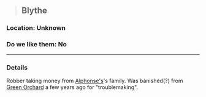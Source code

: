 >## Blythe

### Location: Unknown

### Do we like them: No

***

### Details

Robber taking money from [Alphonse's](../PCs/Alphonse%20Steele.md)'s family. Was banished(?) from [Green Orchard](../../Locations/Green%20Orchard.md) a few years ago for "troublemaking". 